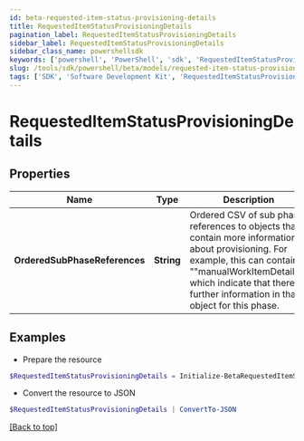```yaml
---
id: beta-requested-item-status-provisioning-details
title: RequestedItemStatusProvisioningDetails
pagination_label: RequestedItemStatusProvisioningDetails
sidebar_label: RequestedItemStatusProvisioningDetails
sidebar_class_name: powershellsdk
keywords: ['powershell', 'PowerShell', 'sdk', 'RequestedItemStatusProvisioningDetails', 'BetaRequestedItemStatusProvisioningDetails'] 
slug: /tools/sdk/powershell/beta/models/requested-item-status-provisioning-details
tags: ['SDK', 'Software Development Kit', 'RequestedItemStatusProvisioningDetails', 'BetaRequestedItemStatusProvisioningDetails']
---
```



# RequestedItemStatusProvisioningDetails

## Properties

Name | Type | Description | Notes
------------ | ------------- | ------------- | -------------
**OrderedSubPhaseReferences** | **String** | Ordered CSV of sub phase references to objects that contain more information about provisioning. For example, this can contain ""manualWorkItemDetails"" which indicate that there is further information in that object for this phase. | [optional] 

## Examples

- Prepare the resource
```powershell
$RequestedItemStatusProvisioningDetails = Initialize-BetaRequestedItemStatusProvisioningDetails  -OrderedSubPhaseReferences manualWorkItemDetails
```

- Convert the resource to JSON
```powershell
$RequestedItemStatusProvisioningDetails | ConvertTo-JSON
```


[[Back to top]](#) 

